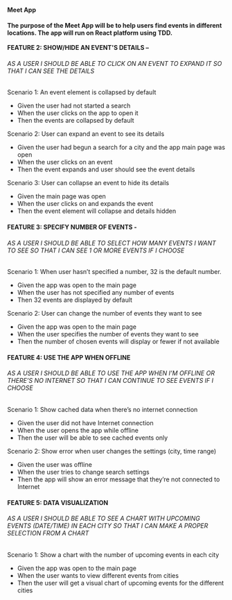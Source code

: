 <h4>Meet App<h4>The purpose of the Meet App will be to help users find events in different locations. The app will run on React platform using TDD.<br> 
	<br>FEATURE 2: SHOW/HIDE AN EVENT'S DETAILS –</br>
	<h6>AS A USER I SHOULD BE ABLE TO CLICK ON AN EVENT TO EXPAND IT SO THAT I CAN SEE THE DETAILS</h6>
  Scenario 1: An event element is collapsed by default
	<ul>
    <li>Given the user had not started a search</li>
    <li>When the user clicks on the app to open it</li>
    <li>Then the events are collapsed by default</li>
  </ul>  
    Scenario 2: User can expand an event to see its details
   <ul>
    <li>Given the user had begun a search for a city and the app main page was open</li>
    <li>When the user clicks on an event</li>
    <li>Then the event expands and user should see the event details</li>
  </ul>
    Scenario 3: User can collapse an event to hide its details
   <ul>
    <li>Given the main page was open</li>
    <li>When the user clicks on and expands the event</li>
    <li>Then the event element will collapse and details hidden</li>
  </ul>
  <h4>FEATURE 3: SPECIFY NUMBER OF EVENTS -</h4>
  <h6>AS A USER I SHOULD BE ABLE TO SELECT HOW MANY EVENTS I WANT TO SEE SO THAT I CAN SEE 1 OR MORE EVENTS IF I CHOOSE</h6>
Scenario 1: When user hasn’t specified a number, 32 is the default number.
  <ul>
    <li>Given the app was open to the main page</li>
    <li>When the user has not specified any number of events</li>
    <li>Then 32 events are displayed by default</li>
  </ul>  
Scenario 2: User can change the number of events they want to see
  <ul>
    <li>Given the app was open to the main page</li>
    <li>When the user specifies the number of events they want to see</li>
    <li>Then the number of chosen events will display or fewer if not available</li>
  </ul>  
  <h4>FEATURE 4: USE THE APP WHEN OFFLINE</h4>
    <h6>AS A USER I SHOULD BE ABLE TO USE THE APP WHEN I’M OFFLINE OR THERE’S NO INTERNET SO THAT I CAN CONTINUE TO SEE EVENTS IF I CHOOSE</h6>
Scenario 1: Show cached data when there’s no internet connection
  <ul>
    <li>Given the user did not have Internet connection</li>
    <li>When the user opens the app while offline</li>
    <li>Then the user will be able to see cached events only</li>
  </ul>  
Scenario 2: Show error when user changes the settings (city, time range)
  <ul>
    <li>Given the user was offline</li>
    <li>When the user tries to change search settings</li>
    <li>Then the app will show an error message that they’re not connected to Internet</li>
  </ul>  
  <h4>FEATURE 5: DATA VISUALIZATION</h4>
     <h6>AS A USER I SHOULD BE ABLE TO SEE A CHART WITH UPCOMING EVENTS (DATE/TIME) IN EACH CITY SO THAT I CAN MAKE A PROPER SELECTION FROM A CHART</h6> 
Scenario 1: Show a chart with the number of upcoming events in each city
  <ul>
    <li>Given the app was open to the main page</li>
    <li>When the user wants to view different events from cities</li>
    <li>Then the user will get a visual chart of upcoming events for the different cities</li>
  <ul>  

